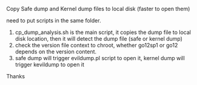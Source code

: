 Copy Safe dump and Kernel dump files to local disk (faster to open them)

need to put scripts in the same folder. 

1. cp_dump_analysis.sh is the main script, it copies the dump file to local disk location, then it will detect the dump file (safe or kernel dump)
2. check the version file context to chroot, whether go12sp1 or go12 depends on the version content. 
2. safe dump will trigger evildump.pl script to open it, kernel dump will trigger kevildump to open it

Thanks
